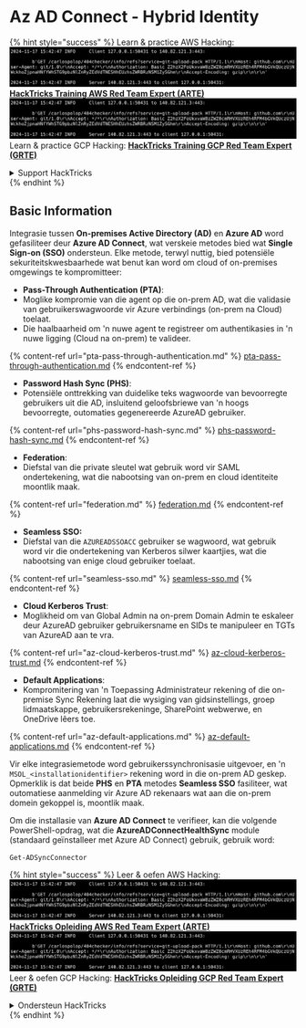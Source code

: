 # Az AD Connect - Hybrid Identity

{% hint style="success" %}
Learn & practice AWS Hacking:<img src="../../../../.gitbook/assets/image (1).png" alt="" data-size="line">[**HackTricks Training AWS Red Team Expert (ARTE)**](https://training.hacktricks.xyz/courses/arte)<img src="../../../../.gitbook/assets/image (1).png" alt="" data-size="line">\
Learn & practice GCP Hacking: <img src="../../../../.gitbook/assets/image (2).png" alt="" data-size="line">[**HackTricks Training GCP Red Team Expert (GRTE)**<img src="../../../../.gitbook/assets/image (2).png" alt="" data-size="line">](https://training.hacktricks.xyz/courses/grte)

<details>

<summary>Support HackTricks</summary>

* Check the [**subscription plans**](https://github.com/sponsors/carlospolop)!
* **Join the** 💬 [**Discord group**](https://discord.gg/hRep4RUj7f) or the [**telegram group**](https://t.me/peass) or **follow** us on **Twitter** 🐦 [**@hacktricks\_live**](https://twitter.com/hacktricks\_live)**.**
* **Share hacking tricks by submitting PRs to the** [**HackTricks**](https://github.com/carlospolop/hacktricks) and [**HackTricks Cloud**](https://github.com/carlospolop/hacktricks-cloud) github repos.

</details>
{% endhint %}

## Basic Information

Integrasie tussen **On-premises Active Directory (AD)** en **Azure AD** word gefasiliteer deur **Azure AD Connect**, wat verskeie metodes bied wat **Single Sign-on (SSO)** ondersteun. Elke metode, terwyl nuttig, bied potensiële sekuriteitskwesbaarhede wat benut kan word om cloud of on-premises omgewings te kompromitteer:

* **Pass-Through Authentication (PTA)**:
* Moglike kompromie van die agent op die on-prem AD, wat die validasie van gebruikerswagwoorde vir Azure verbindings (on-prem na Cloud) toelaat.
* Die haalbaarheid om 'n nuwe agent te registreer om authentikasies in 'n nuwe ligging (Cloud na on-prem) te valideer.

{% content-ref url="pta-pass-through-authentication.md" %}
[pta-pass-through-authentication.md](pta-pass-through-authentication.md)
{% endcontent-ref %}

* **Password Hash Sync (PHS)**:
* Potensiële onttrekking van duidelike teks wagwoorde van bevoorregte gebruikers uit die AD, insluitend geloofsbriewe van 'n hoogs bevoorregte, outomaties gegenereerde AzureAD gebruiker.

{% content-ref url="phs-password-hash-sync.md" %}
[phs-password-hash-sync.md](phs-password-hash-sync.md)
{% endcontent-ref %}

* **Federation**:
* Diefstal van die private sleutel wat gebruik word vir SAML ondertekening, wat die nabootsing van on-prem en cloud identiteite moontlik maak.

{% content-ref url="federation.md" %}
[federation.md](federation.md)
{% endcontent-ref %}

* **Seamless SSO:**
* Diefstal van die `AZUREADSSOACC` gebruiker se wagwoord, wat gebruik word vir die ondertekening van Kerberos silwer kaartjies, wat die nabootsing van enige cloud gebruiker toelaat.

{% content-ref url="seamless-sso.md" %}
[seamless-sso.md](seamless-sso.md)
{% endcontent-ref %}

* **Cloud Kerberos Trust**:
* Moglikheid om van Global Admin na on-prem Domain Admin te eskaleer deur AzureAD gebruiker gebruikersname en SIDs te manipuleer en TGTs van AzureAD aan te vra.

{% content-ref url="az-cloud-kerberos-trust.md" %}
[az-cloud-kerberos-trust.md](az-cloud-kerberos-trust.md)
{% endcontent-ref %}

* **Default Applications**:
* Kompromitering van 'n Toepassing Administrateur rekening of die on-premise Sync Rekening laat die wysiging van gidsinstellings, groep lidmaatskappe, gebruikersrekeninge, SharePoint webwerwe, en OneDrive lêers toe.

{% content-ref url="az-default-applications.md" %}
[az-default-applications.md](az-default-applications.md)
{% endcontent-ref %}

Vir elke integrasiemetode word gebruikerssynchronisasie uitgevoer, en 'n `MSOL_<installationidentifier>` rekening word in die on-prem AD geskep. Opmerklik is dat beide **PHS** en **PTA** metodes **Seamless SSO** fasiliteer, wat outomatiese aanmelding vir Azure AD rekenaars wat aan die on-prem domein gekoppel is, moontlik maak.

Om die installasie van **Azure AD Connect** te verifieer, kan die volgende PowerShell-opdrag, wat die **AzureADConnectHealthSync** module (standaard geïnstalleer met Azure AD Connect) gebruik, gebruik word:
```powershell
Get-ADSyncConnector
```
{% hint style="success" %}
Leer & oefen AWS Hacking:<img src="../../../../.gitbook/assets/image (1).png" alt="" data-size="line">[**HackTricks Opleiding AWS Red Team Expert (ARTE)**](https://training.hacktricks.xyz/courses/arte)<img src="../../../../.gitbook/assets/image (1).png" alt="" data-size="line">\
Leer & oefen GCP Hacking: <img src="../../../../.gitbook/assets/image (2).png" alt="" data-size="line">[**HackTricks Opleiding GCP Red Team Expert (GRTE)**<img src="../../../../.gitbook/assets/image (2).png" alt="" data-size="line">](https://training.hacktricks.xyz/courses/grte)

<details>

<summary>Ondersteun HackTricks</summary>

* Kyk na die [**subskripsie planne**](https://github.com/sponsors/carlospolop)!
* **Sluit aan by die** 💬 [**Discord groep**](https://discord.gg/hRep4RUj7f) of die [**telegram groep**](https://t.me/peass) of **volg** ons op **Twitter** 🐦 [**@hacktricks\_live**](https://twitter.com/hacktricks\_live)**.**
* **Deel hacking truuks deur PRs in te dien na die** [**HackTricks**](https://github.com/carlospolop/hacktricks) en [**HackTricks Cloud**](https://github.com/carlospolop/hacktricks-cloud) github repos.

</details>
{% endhint %}
